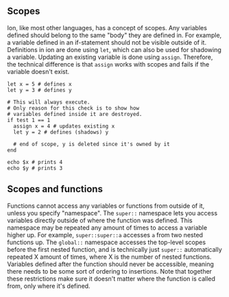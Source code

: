 ## Scopes
[scopes]: #scopes

Ion, like most other languages, has a concept of scopes. Any variables defined should belong to
the same "body" they are defined in. For example, a variable defined in an if-statement should not
be visible outside of it. Definitions in ion are done using `let`, which can also be used for
shadowing a variable. Updating an existing variable is done using `assign`. Therefore, the
technical difference is that `assign` works with scopes and fails if the variable doesn't exist.

```ion
let x = 5 # defines x
let y = 3 # defines y

# This will always execute.
# Only reason for this check is to show how
# variables defined inside it are destroyed.
if test 1 == 1
  assign x = 4 # updates existing x
  let y = 2 # defines (shadows) y

  # end of scope, y is deleted since it's owned by it
end

echo $x # prints 4
echo $y # prints 3
```

## Scopes and functions
[scopes-and-functions]: #scopes-and-functions

Functions cannot access any variables or functions from outside of it, unless you specify
"namespace". The `super::` namespace lets you access variables directly outside of where the
function was defined. This namespace may be repeated any amount of times to access a variable higher
up. For example, `super::super::a` accesses `a` from two nested functions up. The `global::`
namespace accesses the top-level scopes before the first nested function, and is technically just
`super::` automatically repeated X amount of times, where X is the number of nested functions.
Variables defined after the function should never be accessible, meaning there needs to be some sort
of ordering to insertions. Note that together these restrictions make sure it doesn't matter where
the function is called from, only where it's defined.
